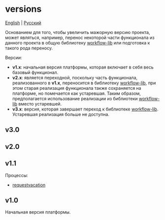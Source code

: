 # versions

[English](versions.md) | [Русский](versions.ru.md)

Основанием для того, чтобы увеличить мажорную версию проекта, может являться, например, перенос некоторой части функционала из данного проекта в общую библиотеку [workflow-lib](https://github.com/alexeysp11/workflow-lib) или подготовка к такого рода переносу.

Версии: 
- **v1.x**: начальная версия платформы, которая включает в себя весь базовый функционал.
- **v2.x**: является переходной, поскольку часть функционала, реализованного в **v1.x**, переносится в библиотеку [workflow-lib](https://github.com/alexeysp11/workflow-lib), при этом старая реализация функционала также сохраняется на платформе, но помечается как устаревшая. Таким образом, предполагается использование реализации из библиотеки [workflow-lib](https://github.com/alexeysp11/workflow-lib) вместо устаревшей.
- **v3.x**: версия, которая завершает переход к библиотеке [workflow-lib](https://github.com/alexeysp11/workflow-lib). Устаревшая реализация больше не доступна.

## v3.0

## v2.0

## v1.1

Процессы:
- [requestvacation](processes/systembackend/requestvacation.ru.md)

## v1.0

Начальная версия платформы.
